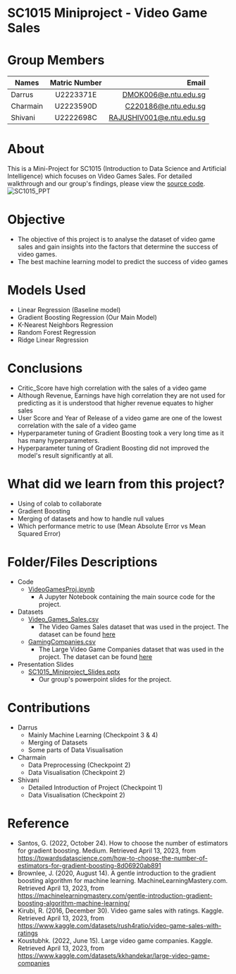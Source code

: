 # SC1015 Miniproject - Video Game Sales
# Group Members
| Names         | Matric Number | Email                    |
| ------------- |:-------------:| ------------------------:|
| Darrus        | U2223371E     | DMOK006@e.ntu.edu.sg     |
| Charmain      | U2223590D     | C220186@e.ntu.edu.sg     |
| Shivani       | U2222698C     | RAJUSHIV001@e.ntu.edu.sg |


# About
This is a Mini-Project for SC1015 (Introduction to Data Science and Artificial Intelligence) which focuses on Video Games Sales. For detailed walkthrough and our group's findings, please view the [source code](/Code/VideoGamesProj.ipynb).
![SC1015_PPT](https://user-images.githubusercontent.com/34603548/231744531-90232357-a063-4050-8e23-7d1937ef4744.jpg)


# Objective
+ The objective of this project is to analyse the dataset of video game sales and gain insights into the factors that determine the success of video games.
+ The best machine learning model to predict the success of video games

# Models Used
+ Linear Regression (Baseline model)
+ Gradient Boosting Regression (Our Main Model)
+ K-Nearest Neighbors Regression
+ Random Forest Regression
+ Ridge Linear Regression


# Conclusions
+ Critic_Score have high correlation with the sales of a video game
+ Although Revenue, Earnings have high correlation they are not used for predicting as it is understood that higher revenue equates to higher sales
+ User Score and Year of Release of a video game are one of the lowest correlation with the sale of a video game
+ Hyperparameter tuning of Gradient Boosting took a very long time as it has many hyperparameters.
+ Hyperparameter tuning of Gradient Boosting did not improved the model's result significantly at all.

# What did we learn from this project?
+ Using of colab to collaborate
+ Gradient Boosting
+ Merging of datasets and how to handle null values
+ Which performance metric to use (Mean Absolute Error vs Mean Squared Error)

# Folder/Files Descriptions
+ Code
	+ [VideoGamesProj.ipynb](/Code/VideoGamesProj.ipynb)
		+ A Jupyter Notebook containing the main source code for the project.
+ Datasets
	+ [Video_Games_Sales.csv](/Datasets/Video_Games_Sales.csv)
		+ The Video Games Sales dataset that was used in the project. The dataset can be found [here](https://www.kaggle.com/datasets/rush4ratio/video-game-sales-with-ratings)
	+ [GamingCompanies.csv](/Datasets/GamingCompanies.csv.csv)
		+ The Large Video Game Companies dataset that was used in the project. The dataset can be found [here](https://www.kaggle.com/datasets/kkhandekar/large-video-game-companies)
+ Presentation Slides
	+ [SC1015_Miniproject_Slides.pptx](/Presentation%20Slides/SC1015_Miniproject_Slides.pptx)
		+ Our group's powerpoint slides for the project.

# Contributions
+ Darrus
	+ Mainly Machine Learning (Checkpoint 3 & 4)
	+ Merging of Datasets
	+ Some parts of Data Visualisation
+ Charmain
	+ Data Preprocessing (Checkpoint 2)
	+ Data Visualisation (Checkpoint 2)
+ Shivani
	+ Detailed Introduction of Project (Checkpoint 1)
	+ Data Visualisation (Checkpoint 2)
# Reference

+ Santos, G. (2022, October 24). How to choose the number of estimators for gradient boosting. Medium. Retrieved April 13, 2023, from https://towardsdatascience.com/how-to-choose-the-number-of-estimators-for-gradient-boosting-8d06920ab891 
+ Brownlee, J. (2020, August 14). A gentle introduction to the gradient boosting algorithm for machine learning. MachineLearningMastery.com. Retrieved April 13, 2023, from https://machinelearningmastery.com/gentle-introduction-gradient-boosting-algorithm-machine-learning/ 
+ Kirubi, R. (2016, December 30). Video game sales with ratings. Kaggle. Retrieved April 13, 2023, from https://www.kaggle.com/datasets/rush4ratio/video-game-sales-with-ratings 
+ Koustubhk. (2022, June 15). Large video game companies. Kaggle. Retrieved April 13, 2023, from https://www.kaggle.com/datasets/kkhandekar/large-video-game-companies 

